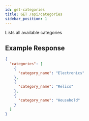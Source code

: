 ```yaml
---
id: get-categories
title: GET /api/categories
sidebar_position: 1
---
```


Lists all available categories

## Example Response

```json
{
  "categories": [
    {
      "category_name": "Electronics"
    },
    {
      "category_name": "Relics"
    },
    {
      "category_name": "Household"
    }
  ]
}
```
